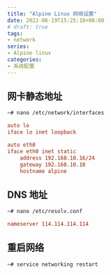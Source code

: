 ```yaml
---
title: "Alpine Linux 网络设置"
date: 2022-06-19T15:25:18+08:00
# draft: true
tags: 
- network
series:
- Alpine linux
categories:
- 系统配置
---
```


## 网卡静态地址

```Bash
~# nano /etc/network/interfaces
```

```conf
auto lo
iface lo inet loopback

auto eth0
iface eth0 inet static
    address 192.168.10.16/24
    gateway 192.168.10.10
    hostname alpine
```

## DNS 地址

```Bash
~# nano /etc/resolv.conf
```

```conf
nameserver 114.114.114.114
```

## 重启网络

```Bash
~# service networking restart
```
